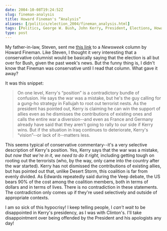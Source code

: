 ```yaml
--- 
date: 2004-10-08T19:24:52Z
slug: fineman-analysis
title: Howard Fineman's “Analysis”
aliases: [/politics/election_2004/fineman_analysis.html]
tags: [Politics, George W. Bush, John Kerry, President, Elections, Howard Fineman]
type: post
---
```


My father-in-law, Steven, sent me [this link] to a *Newsweek* column by Howard
Fineman. Like Steven, I thought it very interesting that a conservative
columnist would be basically saying that the election is all but over for Bush,
given the past week's news. But the funny thing is, I didn't know that Fineman
was conservative until I read that column. What gave it away?

It was this snippet:

> On one level, Kerry's “position” is a contradictory bundle of confusion. He
> says the war was a mistake, but he's the guy calling for a gung-ho strategy in
> Fallujah to root out terrorist nests. As the president has pointed out, Kerry
> is claiming he can win the support of allies even as he dismisses the
> contributions of existing ones and calls the entire war a diversion--and even
> as France and Germany already have said that they aren't going to rally to our
> side if Kerry wins. But if the situation in Iraq continues to deteriorate,
> Kerry's “vision”--or lack of it--matters less.

This seems typical of conservative commentary--it's a very selective description
of Kerry's position. Yes, Kerry says that the war was a mistake, *but now that
we're in it, we need to do it right,* including getting tough on rooting out the
terrorists (who, by the way, only came into the country after the war started).
Kerry has not dismissed the contributions of existing allies, but has pointed
out that, unlike Desert Storm, this coalition is far from evenly divided. As
Edwards repeatedly said during the Veep debate, the US bears 90% of the cost
among the coalition members, both in terms of dollars and in terms of lives.
There is no contradiction in these statements. The contradiction only comes up
if they're used selectively and outside of appropriate contexts.

I am so sick of this hypocrisy! I keep telling people, I *can't wait* to be
disappointed in Kerry's presidency, as I was with Clinton's. I'll take
disappointment over being offended by the President and his apologists any day!

  [this link]: http://www.msnbc.msn.com/id/6200854/ "Bush vs. the news"

